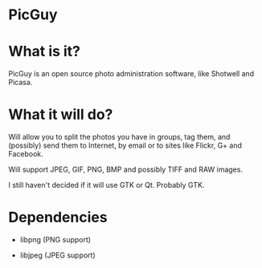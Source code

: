 PicGuy
==============

# What is it?

PicGuy is an open source photo administration software, like Shotwell and Picasa.

# What it will do?

Will allow you to split the photos you have in groups, tag them, and (possibly) send them to Internet, by email or to sites like Flickr, G+ and Facebook.

Will support JPEG, GIF, PNG, BMP and possibly TIFF and RAW images.

I still haven't decided if it will use GTK or Qt. Probably GTK.

# Dependencies

* libpng (PNG support)

* libjpeg (JPEG support)

